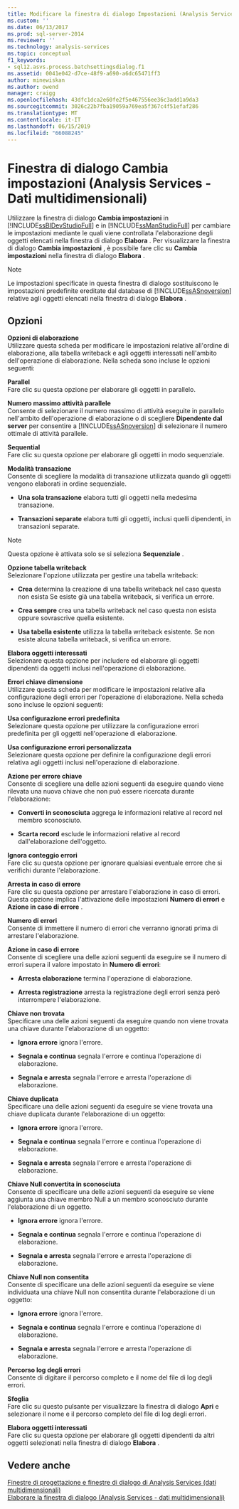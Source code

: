 ```yaml
---
title: Modificare la finestra di dialogo Impostazioni (Analysis Services - dati multidimensionali) | Microsoft Docs
ms.custom: ''
ms.date: 06/13/2017
ms.prod: sql-server-2014
ms.reviewer: ''
ms.technology: analysis-services
ms.topic: conceptual
f1_keywords:
- sql12.asvs.process.batchsettingsdialog.f1
ms.assetid: 0041e042-d7ce-48f9-a690-a6dc65471ff3
author: minewiskan
ms.author: owend
manager: craigg
ms.openlocfilehash: 43dfc1dca2e60fe2f5e467556ee36c3add1a9da3
ms.sourcegitcommit: 3026c22b7fba19059a769ea5f367c4f51efaf286
ms.translationtype: MT
ms.contentlocale: it-IT
ms.lasthandoff: 06/15/2019
ms.locfileid: "66088245"
---
```

# <a name="change-settings-dialog-box-analysis-services---multidimensional-data"></a>Finestra di dialogo Cambia impostazioni (Analysis Services - Dati multidimensionali)
  Utilizzare la finestra di dialogo **Cambia impostazioni** in [!INCLUDE[ssBIDevStudioFull](../includes/ssbidevstudiofull-md.md)] e in [!INCLUDE[ssManStudioFull](../includes/ssmanstudiofull-md.md)] per cambiare le impostazioni mediante le quali viene controllata l'elaborazione degli oggetti elencati nella finestra di dialogo **Elabora** . Per visualizzare la finestra di dialogo **Cambia impostazioni** , è possibile fare clic su **Cambia impostazioni** nella finestra di dialogo **Elabora** .  
  
> [!NOTE]  
>  Le impostazioni specificate in questa finestra di dialogo sostituiscono le impostazioni predefinite ereditate dal database di [!INCLUDE[ssASnoversion](../includes/ssasnoversion-md.md)] relative agli oggetti elencati nella finestra di dialogo **Elabora** .  
  
## <a name="options"></a>Opzioni  
 **Opzioni di elaborazione**  
 Utilizzare questa scheda per modificare le impostazioni relative all'ordine di elaborazione, alla tabella writeback e agli oggetti interessati nell'ambito dell'operazione di elaborazione. Nella scheda sono incluse le opzioni seguenti:  
  
 **Parallel**  
 Fare clic su questa opzione per elaborare gli oggetti in parallelo.  
  
 **Numero massimo attività parallele**  
 Consente di selezionare il numero massimo di attività eseguite in parallelo nell'ambito dell'operazione di elaborazione o di scegliere **Dipendente dal server** per consentire a [!INCLUDE[ssASnoversion](../includes/ssasnoversion-md.md)] di selezionare il numero ottimale di attività parallele.  
  
 **Sequential**  
 Fare clic su questa opzione per elaborare gli oggetti in modo sequenziale.  
  
 **Modalità transazione**  
 Consente di scegliere la modalità di transazione utilizzata quando gli oggetti vengono elaborati in ordine sequenziale.  
  
-   **Una sola transazione** elabora tutti gli oggetti nella medesima transazione.  
  
-   **Transazioni separate** elabora tutti gli oggetti, inclusi quelli dipendenti, in transazioni separate.  
  
> [!NOTE]  
>  Questa opzione è attivata solo se si seleziona **Sequenziale** .  
  
 **Opzione tabella writeback**  
 Selezionare l'opzione utilizzata per gestire una tabella writeback:  
  
-   **Crea** determina la creazione di una tabella writeback nel caso questa non esista Se esiste già una tabella writeback, si verifica un errore.  
  
-   **Crea sempre** crea una tabella writeback nel caso questa non esista oppure sovrascrive quella esistente.  
  
-   **Usa tabella esistente** utilizza la tabella writeback esistente. Se non esiste alcuna tabella writeback, si verifica un errore.  
  
 **Elabora oggetti interessati**  
 Selezionare questa opzione per includere ed elaborare gli oggetti dipendenti da oggetti inclusi nell'operazione di elaborazione.  
  
 **Errori chiave dimensione**  
 Utilizzare questa scheda per modificare le impostazioni relative alla configurazione degli errori per l'operazione di elaborazione. Nella scheda sono incluse le opzioni seguenti:  
  
 **Usa configurazione errori predefinita**  
 Selezionare questa opzione per utilizzare la configurazione errori predefinita per gli oggetti nell'operazione di elaborazione.  
  
 **Usa configurazione errori personalizzata**  
 Selezionare questa opzione per definire la configurazione degli errori relativa agli oggetti inclusi nell'operazione di elaborazione.  
  
 **Azione per errore chiave**  
 Consente di scegliere una delle azioni seguenti da eseguire quando viene rilevata una nuova chiave che non può essere ricercata durante l'elaborazione:  
  
-   **Converti in sconosciuta** aggrega le informazioni relative al record nel membro sconosciuto.  
  
-   **Scarta record** esclude le informazioni relative al record dall'elaborazione dell'oggetto.  
  
 **Ignora conteggio errori**  
 Fare clic su questa opzione per ignorare qualsiasi eventuale errore che si verifichi durante l'elaborazione.  
  
 **Arresta in caso di errore**  
 Fare clic su questa opzione per arrestare l'elaborazione in caso di errori. Questa opzione implica l'attivazione delle impostazioni **Numero di errori** e **Azione in caso di errore** .  
  
 **Numero di errori**  
 Consente di immettere il numero di errori che verranno ignorati prima di arrestare l'elaborazione.  
  
 **Azione in caso di errore**  
 Consente di scegliere una delle azioni seguenti da eseguire se il numero di errori supera il valore impostato in **Numero di errori**:  
  
-   **Arresta elaborazione** termina l'operazione di elaborazione.  
  
-   **Arresta registrazione** arresta la registrazione degli errori senza però interrompere l'elaborazione.  
  
 **Chiave non trovata**  
 Specificare una delle azioni seguenti da eseguire quando non viene trovata una chiave durante l'elaborazione di un oggetto:  
  
-   **Ignora errore** ignora l'errore.  
  
-   **Segnala e continua** segnala l'errore e continua l'operazione di elaborazione.  
  
-   **Segnala e arresta** segnala l'errore e arresta l'operazione di elaborazione.  
  
 **Chiave duplicata**  
 Specificare una delle azioni seguenti da eseguire se viene trovata una chiave duplicata durante l'elaborazione di un oggetto:  
  
-   **Ignora errore** ignora l'errore.  
  
-   **Segnala e continua** segnala l'errore e continua l'operazione di elaborazione.  
  
-   **Segnala e arresta** segnala l'errore e arresta l'operazione di elaborazione.  
  
 **Chiave Null convertita in sconosciuta**  
 Consente di specificare una delle azioni seguenti da eseguire se viene aggiunta una chiave membro Null a un membro sconosciuto durante l'elaborazione di un oggetto.  
  
-   **Ignora errore** ignora l'errore.  
  
-   **Segnala e continua** segnala l'errore e continua l'operazione di elaborazione.  
  
-   **Segnala e arresta** segnala l'errore e arresta l'operazione di elaborazione.  
  
 **Chiave Null non consentita**  
 Consente di specificare una delle azioni seguenti da eseguire se viene individuata una chiave Null non consentita durante l'elaborazione di un oggetto:  
  
-   **Ignora errore** ignora l'errore.  
  
-   **Segnala e continua** segnala l'errore e continua l'operazione di elaborazione.  
  
-   **Segnala e arresta** segnala l'errore e arresta l'operazione di elaborazione.  
  
 **Percorso log degli errori**  
 Consente di digitare il percorso completo e il nome del file di log degli errori.  
  
 **Sfoglia**  
 Fare clic su questo pulsante per visualizzare la finestra di dialogo **Apri** e selezionare il nome e il percorso completo del file di log degli errori.  
  
 **Elabora oggetti interessati**  
 Fare clic su questa opzione per elaborare gli oggetti dipendenti da altri oggetti selezionati nella finestra di dialogo **Elabora** .  
  
## <a name="see-also"></a>Vedere anche  
 [Finestre di progettazione e finestre di dialogo di Analysis Services &#40;dati multidimensionali&#41;](analysis-services-designers-and-dialog-boxes-multidimensional-data.md)   
 [Elaborare la finestra di dialogo &#40;Analysis Services - dati multidimensionali&#41;](process-dialog-box-analysis-services-multidimensional-data.md)  
  
  
